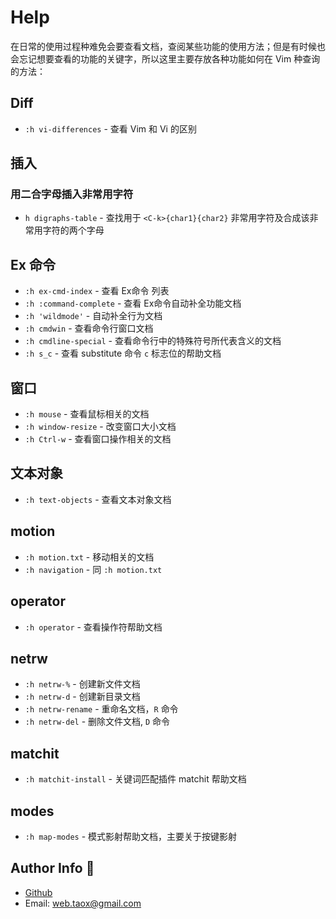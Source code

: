 # Help

在日常的使用过程种难免会要查看文档，查阅某些功能的使用方法；但是有时候也会忘记想要查看的功能的关键字，所以这里主要存放各种功能如何在 Vim 种查询的方法：

## Diff

* `:h vi-differences` - 查看 Vim 和 Vi 的区别

## 插入

### 用二合字母插入非常用字符

* `h digraphs-table` - 查找用于 `<C-k>{char1}{char2}` 非常用字符及合成该非常用字符的两个字母

## Ex 命令

* `:h ex-cmd-index` - 查看 Ex命令 列表
* `:h :command-complete` - 查看 Ex命令自动补全功能文档
* `:h 'wildmode'` - 自动补全行为文档
* `:h cmdwin` - 查看命令行窗口文档
* `:h cmdline-special` - 查看命令行中的特殊符号所代表含义的文档
* `:h s_c` - 查看 substitute 命令 `c` 标志位的帮助文档

## 窗口

* `:h mouse` - 查看鼠标相关的文档
* `:h window-resize` - 改变窗口大小文档
* `:h Ctrl-w` - 查看窗口操作相关的文档

## 文本对象

* `:h text-objects` - 查看文本对象文档

## motion

* `:h motion.txt` - 移动相关的文档
* `:h navigation` - 同 `:h motion.txt`

## operator

* `:h operator` - 查看操作符帮助文档

## netrw

* `:h netrw-%` - 创建新文件文档
* `:h netrw-d` - 创建新目录文档
* `:h netrw-rename` - 重命名文档，`R` 命令
* `:h netrw-del` - 删除文件文档, `D` 命令

## matchit

* `:h matchit-install` - 关键词匹配插件 matchit 帮助文档

## modes

* `:h map-modes` - 模式影射帮助文档，主要关于按键影射

## Author Info 🐋

* [Github](https://github.com/Tao-Quixote)
* Email: <web.taox@gmail.com>
